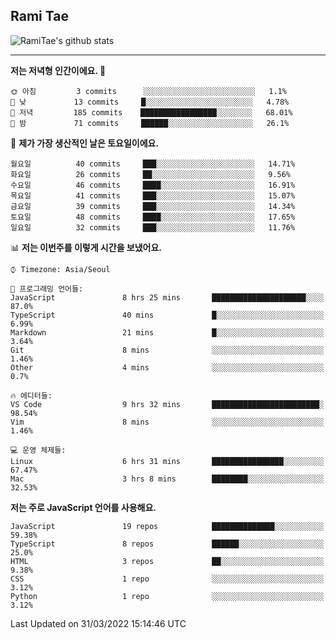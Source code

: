 ## Rami Tae

![RamiTae's github stats](https://github-readme-stats.vercel.app/api?username=RamiTae&show_icons=true&theme=tokyonight)

---
<!--START_SECTION:waka-->
**저는 저녁형 인간이에요. 🦉** 

```text
🌞 아침         3 commits      ░░░░░░░░░░░░░░░░░░░░░░░░░   1.1% 
🌆 낮　         13 commits     █░░░░░░░░░░░░░░░░░░░░░░░░   4.78% 
🌃 저녁         185 commits    █████████████████░░░░░░░░   68.01% 
🌙 밤　         71 commits     ██████░░░░░░░░░░░░░░░░░░░   26.1%

```
📅 **제가 가장 생산적인 날은 토요일이에요.** 

```text
월요일          40 commits     ███░░░░░░░░░░░░░░░░░░░░░░   14.71% 
화요일          26 commits     ██░░░░░░░░░░░░░░░░░░░░░░░   9.56% 
수요일          46 commits     ████░░░░░░░░░░░░░░░░░░░░░   16.91% 
목요일          41 commits     ███░░░░░░░░░░░░░░░░░░░░░░   15.07% 
금요일          39 commits     ███░░░░░░░░░░░░░░░░░░░░░░   14.34% 
토요일          48 commits     ████░░░░░░░░░░░░░░░░░░░░░   17.65% 
일요일          32 commits     ███░░░░░░░░░░░░░░░░░░░░░░   11.76%

```


📊 **저는 이번주를 이렇게 시간을 보냈어요.** 

```text
⌚︎ Timezone: Asia/Seoul

💬 프로그래밍 언어들: 
JavaScript               8 hrs 25 mins       █████████████████████░░░░   87.0% 
TypeScript               40 mins             █░░░░░░░░░░░░░░░░░░░░░░░░   6.99% 
Markdown                 21 mins             █░░░░░░░░░░░░░░░░░░░░░░░░   3.64% 
Git                      8 mins              ░░░░░░░░░░░░░░░░░░░░░░░░░   1.46% 
Other                    4 mins              ░░░░░░░░░░░░░░░░░░░░░░░░░   0.7%

🔥 에디터들: 
VS Code                  9 hrs 32 mins       ████████████████████████░   98.54% 
Vim                      8 mins              ░░░░░░░░░░░░░░░░░░░░░░░░░   1.46%

💻 운영 체제들: 
Linux                    6 hrs 31 mins       ████████████████░░░░░░░░░   67.47% 
Mac                      3 hrs 8 mins        ████████░░░░░░░░░░░░░░░░░   32.53%

```

**저는 주로 JavaScript 언어를 사용해요.** 

```text
JavaScript               19 repos            ██████████████░░░░░░░░░░░   59.38% 
TypeScript               8 repos             ██████░░░░░░░░░░░░░░░░░░░   25.0% 
HTML                     3 repos             ██░░░░░░░░░░░░░░░░░░░░░░░   9.38% 
CSS                      1 repo              ░░░░░░░░░░░░░░░░░░░░░░░░░   3.12% 
Python                   1 repo              ░░░░░░░░░░░░░░░░░░░░░░░░░   3.12%

```



 Last Updated on 31/03/2022 15:14:46 UTC
<!--END_SECTION:waka-->
